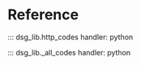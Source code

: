 # Reference

::: dsg_lib.http_codes
    handler: python


::: dsg_lib._all_codes
    handler: python